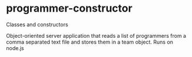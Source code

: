 # programmer-constructor
Classes and constructors

Object-oriented server application that reads a list of programmers from a comma separated text file and stores them in a team object. 
Runs on node.js

